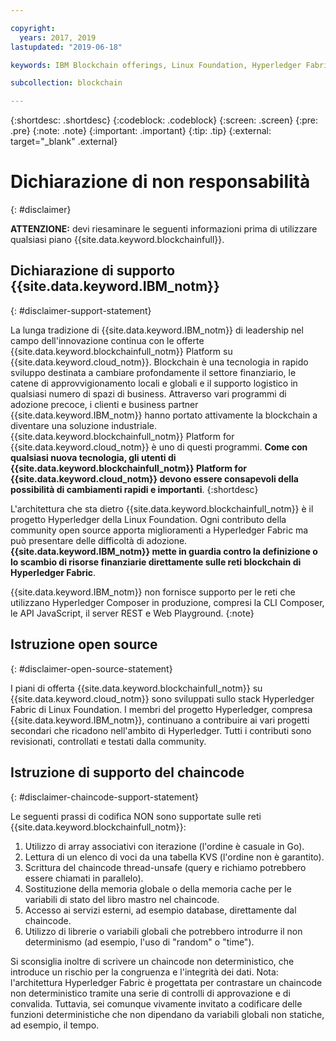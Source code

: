 ```yaml
---

copyright:
  years: 2017, 2019
lastupdated: "2019-06-18"

keywords: IBM Blockchain offerings, Linux Foundation, Hyperledger Fabric, open source, community contribution

subcollection: blockchain

---
```


{:shortdesc: .shortdesc}
{:codeblock: .codeblock}
{:screen: .screen}
{:pre: .pre}
{:note: .note}
{:important: .important}
{:tip: .tip}
{:external: target="_blank" .external}

# Dichiarazione di non responsabilità
{: #disclaimer}

**ATTENZIONE:** devi riesaminare le seguenti informazioni prima di utilizzare qualsiasi piano {{site.data.keyword.blockchainfull}}.

## Dichiarazione di supporto {{site.data.keyword.IBM_notm}}
{: #disclaimer-support-statement}

La lunga tradizione di {{site.data.keyword.IBM_notm}} di leadership nel campo dell'innovazione continua con le offerte {{site.data.keyword.blockchainfull_notm}} Platform su {{site.data.keyword.cloud_notm}}. Blockchain è una tecnologia in rapido sviluppo destinata a cambiare profondamente il settore finanziario, le catene di approvvigionamento locali e globali e il supporto logistico in qualsiasi numero di spazi di business. Attraverso vari programmi di adozione precoce, i clienti e business partner {{site.data.keyword.IBM_notm}} hanno portato attivamente la blockchain a diventare una soluzione industriale. {{site.data.keyword.blockchainfull_notm}} Platform for {{site.data.keyword.cloud_notm}} è uno di questi programmi. **Come con qualsiasi nuova tecnologia, gli utenti di {{site.data.keyword.blockchainfull_notm}} Platform for {{site.data.keyword.cloud_notm}} devono essere consapevoli della possibilità di cambiamenti rapidi e importanti**.
{:shortdesc}

L'architettura che sta dietro {{site.data.keyword.blockchainfull_notm}} è il progetto Hyperledger della Linux Foundation. Ogni contributo della community open source apporta miglioramenti a Hyperledger Fabric ma può presentare delle difficoltà di adozione. **{{site.data.keyword.IBM_notm}} mette in guardia contro la definizione o lo scambio di risorse finanziarie<!--, or any assets of value,--> direttamente sulle reti blockchain di Hyperledger Fabric**.

{{site.data.keyword.IBM_notm}} non fornisce supporto per le reti che utilizzano Hyperledger Composer in produzione, compresi la CLI Composer, le API JavaScript, il server REST e Web Playground.
{:note}

## Istruzione open source
{: #disclaimer-open-source-statement}

I piani di offerta {{site.data.keyword.blockchainfull_notm}} su {{site.data.keyword.cloud_notm}} sono sviluppati sullo stack Hyperledger Fabric di Linux Foundation. I membri del progetto Hyperledger, compresa {{site.data.keyword.IBM_notm}}, continuano a contribuire ai vari progetti secondari che ricadono nell'ambito di Hyperledger.  Tutti i contributi sono revisionati, controllati e testati dalla community.

## Istruzione di supporto del chaincode
{: #disclaimer-chaincode-support-statement}

Le seguenti prassi di codifica NON sono supportate sulle reti {{site.data.keyword.blockchainfull_notm}}:

1. Utilizzo di array associativi con iterazione (l'ordine è casuale in Go).
2. Lettura di un elenco di voci da una tabella KVS (l'ordine non è garantito).
3. Scrittura del chaincode thread-unsafe (query e richiamo potrebbero essere chiamati in parallelo).
4. Sostituzione della memoria globale o della memoria cache per le variabili di stato del libro mastro nel chaincode.
5. Accesso ai servizi esterni, ad esempio database, direttamente dal chaincode.
6. Utilizzo di librerie o variabili globali che potrebbero introdurre il non determinismo (ad esempio, l'uso di "random" o "time").

Si sconsiglia inoltre di scrivere un chaincode non deterministico, che introduce un rischio per la congruenza e l'integrità dei dati. Nota: l'architettura Hyperledger Fabric è progettata per contrastare un chaincode non deterministico tramite una serie di controlli di approvazione e di convalida. Tuttavia, sei comunque vivamente invitato a codificare delle funzioni deterministiche che non dipendano da variabili globali non statiche, ad esempio, il tempo.
